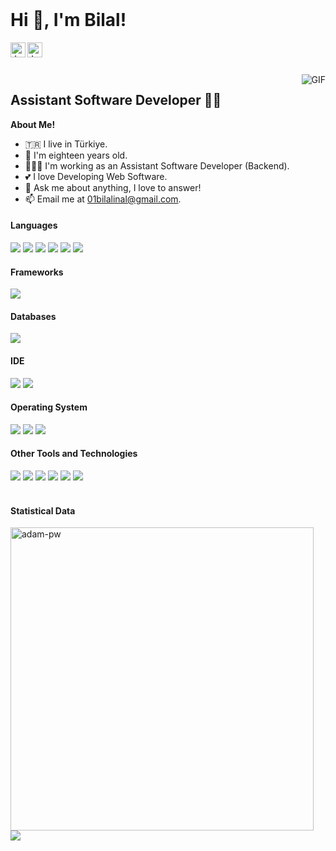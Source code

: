<br />
<h1 title="Bilal İnal"> Hi 👋, I'm Bilal!</h1>

<a href="https://www.linkedin.com/in/inalbilal/">
    <img align="left" alt="Jaskirat's LinkedIn" width="24px" src="https://cdn.jsdelivr.net/npm/simple-icons@v3/icons/linkedin.svg" />
</a>
<a href="https://www.instagram.com/bilalinal.com.tr/">
    <img align="left" alt="Jaskirat's Instagram" width="24px" src="https://cdn.jsdelivr.net/npm/simple-icons@v3/icons/instagram.svg" />
</a>

<br />
<br />
<br />
<img align="right" alt="GIF" src="https://camo.githubusercontent.com/62da68eb62b1e5f175f7d1f0191dd89a653d7908feb22d37d4a0ab07365d6791/68747470733a2f2f6d656469612e67697068792e636f6d2f6d656469612f4d3967624264396e6244724f5475314d71782f67697068792e676966" />
<h2 title="a"> Assistant Software Developer 👨‍💻 </h2>




**About Me!**
- 🇹🇷 I live in Türkiye.
- 👨 I'm eighteen years old.
- 👨🏽‍💻 I'm working as an Assistant Software Developer (Backend).
- 💕 I love Developing Web Software.
- 💬 Ask me about anything, I love to answer!
- 📫 Email me at [01bilalinal@gmail.com](mailto:01bilalinal@gmail.com).



<h4> Languages </h4>
<span> 
  <img src="https://img.shields.io/badge/Python-4B8BBE?style=for-the-badge&logo=python&logoColor=white">
  <img src="https://img.shields.io/badge/PHP-777BB4?style=for-the-badge&logo=php&logoColor=white">
  <img src="https://img.shields.io/badge/JavaScript-F7DF1E?style=for-the-badge&logo=javascript&logoColor=black">
  <img src="https://img.shields.io/badge/C_SHARP-00599C?style=for-the-badge&logo=csharp&logoColor=white">
  <img src="https://img.shields.io/badge/HTML5-E34F26?style=for-the-badge&logo=html5&logoColor=white">
  <img src="https://img.shields.io/badge/CSS3-1572B6?style=for-the-badge&logo=css3&logoColor=white">
  
</span>

<h4> Frameworks </h4>
<span>
  <img src="https://img.shields.io/badge/Symfony-00000F?style=for-the-badge&logo=symfony&logoColor=white">
</span>

<h4> Databases </h4>
<span>
  <img src="https://img.shields.io/badge/MySQL-00000F?style=for-the-badge&logo=mysql&logoColor=white">
</span>

<h4> IDE </h4>
<span>
<img src="https://img.shields.io/badge/Php_Storm-00000F?style=for-the-badge&logo=phpstorm&logoColor=white">
<img src="https://img.shields.io/badge/Visual_Studio_Code-0078D4?style=for-the-badge&logo=visual%20studio%20code&logoColor=white">

<h4> Operating System </h4>
<span>
  <img src="https://img.shields.io/badge/Ubuntu-dd4814?style=for-the-badge&logo=ubuntu&logoColor=white">

  <img src="https://img.shields.io/badge/Windows-0078D6?style=for-the-badge&logo=windows&logoColor=white">
  <img src="https://img.shields.io/badge/Android-3DDC84?style=for-the-badge&logo=android&logoColor=white">
</span>

<h4> Other Tools and Technologies </h4>
<span>
  <img src="https://img.shields.io/badge/Git-F05032?style=for-the-badge&logo=git&logoColor=white">
  <img src="https://img.shields.io/badge/Postman-FF6C37?style=for-the-badge&logo=Postman&logoColor=white">
  <img src="https://img.shields.io/badge/Xampp-F37623?style=for-the-badge&logo=xampp&logoColor=white">
  <img src="https://img.shields.io/badge/Git-F05032?style=for-the-badge&logo=git&logoColor=white">
  <img src="https://img.shields.io/badge/jQuery-0769AD?style=for-the-badge&logo=jquery&logoColor=white">
  <img src="https://img.shields.io/badge/Font_Awesome-339AF0?style=for-the-badge&logo=fontawesome&logoColor=white">

</span>
<br />
<br />

<h4>Statistical Data </h4>

<p>
    <img src="https://github-readme-stats.vercel.app/api/top-langs?username=inalbilal&show_icons=true&locale=en&layout=compact" width="485" alt="adam-pw" />
    <img src="https://github-readme-stats.vercel.app/api?username=inalbilal&show_icons=true&locale=en&layout=compact"></img>
</p>
